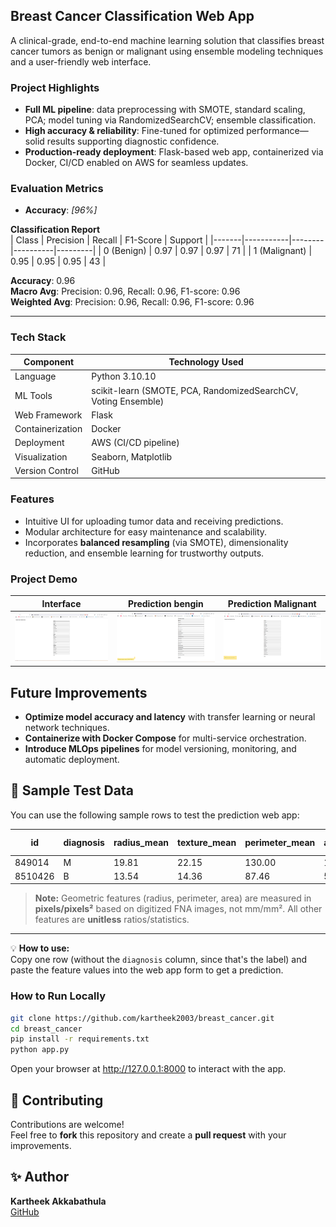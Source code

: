 ##  Breast Cancer Classification Web App

A clinical-grade, end-to-end machine learning solution that classifies breast cancer tumors as benign or malignant using ensemble modeling techniques and a user-friendly web interface.

###  Project Highlights
- **Full ML pipeline**: data preprocessing with SMOTE, standard scaling, PCA; model tuning via RandomizedSearchCV; ensemble classification.
- **High accuracy & reliability**: Fine-tuned for optimized performance—solid results supporting diagnostic confidence.
- **Production-ready deployment**: Flask-based web app, containerized via Docker, CI/CD enabled on AWS for seamless updates.

###  Evaluation Metrics
- **Accuracy**: *[96%]*  

**Classification Report**  
| Class | Precision | Recall | F1-Score | Support |
|-------|-----------|--------|----------|---------|
| 0 (Benign)  | 0.97 | 0.97 | 0.97 | 71 |
| 1 (Malignant) | 0.95 | 0.95 | 0.95 | 43 |

**Accuracy**: 0.96  
**Macro Avg**: Precision: 0.96, Recall: 0.96, F1-score: 0.96  
**Weighted Avg**: Precision: 0.96, Recall: 0.96, F1-score: 0.96  

---

###  Tech Stack
| Component            | Technology Used         |
|---------------------|--------------------------|
| Language            | Python 3.10.10               |
| ML Tools            | scikit-learn (SMOTE, PCA, RandomizedSearchCV, Voting Ensemble) |
| Web Framework       | Flask                    |
| Containerization    | Docker                   |
| Deployment          | AWS (CI/CD pipeline)     |
| Visualization       | Seaborn, Matplotlib      |
| Version Control     | GitHub                   |

###  Features
- Intuitive UI for uploading tumor data and receiving predictions.
- Modular architecture for easy maintenance and scalability.
- Incorporates **balanced resampling** (via SMOTE), dimensionality reduction, and ensemble learning for trustworthy outputs.

###  Project Demo
| Interface | Prediction bengin | Prediction Malignant |
|-----------|-------------------|-----------------------|
| ![Homepage](webimages/homepage_bc.png) | ![Prediction](webimages/prediction_bengin.png) | ![Prediction](webimages/prediction_malignant.png) |

##  Future Improvements
- **Optimize model accuracy and latency** with transfer learning or neural network techniques.  
- **Containerize with Docker Compose** for multi-service orchestration.  
- **Introduce MLOps pipelines** for model versioning, monitoring, and automatic deployment.  

## 🧪 Sample Test Data

You can use the following sample rows to test the prediction web app:

| id       | diagnosis | radius_mean | texture_mean | perimeter_mean | area_mean | smoothness_mean | compactness_mean | concavity_mean | concave points_mean | symmetry_mean | fractal_dimension_mean | radius_se | texture_se | perimeter_se | area_se | smoothness_se | compactness_se | concavity_se | concave points_se | symmetry_se | fractal_dimension_se | radius_worst | texture_worst | perimeter_worst | area_worst | smoothness_worst | compactness_worst | concavity_worst | concave points_worst | symmetry_worst | fractal_dimension_worst |
|----------|-----------|-------------|-------------|----------------|-----------|-----------------|-----------------|---------------|--------------------|--------------|-----------------------|-----------|-----------|--------------|---------|----------------|----------------|--------------|------------------|-------------|--------------------|--------------|--------------|-----------------|-----------|-----------------|------------------|----------------|---------------------|----------------|-----------------------|
| 849014   | M         | 19.81       | 22.15       | 130.00         | 1260.00   | 0.09831         | 0.10270         | 0.14790       | 0.09498            | 0.15820      | 0.05395               | 0.7582    | 1.017     | 5.865        | 112.4   | 0.006494       | 0.01893        | 0.03391      | 0.01521          | 0.01356     | 0.001997           | 27.32        | 30.88        | 186.8           | 2398.0    | 0.1512          | 0.3150           | 0.5372         | 0.2388              | 0.2768         | 0.07615                |
| 8510426  | B         | 13.54       | 14.36       | 87.46          | 566.3     | 0.09779         | 0.08129         | 0.06664       | 0.04781            | 0.18850      | 0.05766               | 0.2699    | 0.7886    | 2.058        | 23.56   | 0.008462       | 0.01460        | 0.02387      | 0.01315          | 0.01980     | 0.002300           | 15.11        | 19.26        | 99.7            | 711.2     | 0.1440          | 0.1773           | 0.2390         | 0.1288              | 0.2977         | 0.07259                |


> **Note:** Geometric features (radius, perimeter, area) are measured in **pixels/pixels²** based on digitized FNA images, not mm/mm². All other features are **unitless** ratios/statistics.

---

💡 **How to use:**  
Copy one row (without the `diagnosis` column, since that's the label) and paste the feature values into the web app form to get a prediction.


###  How to Run Locally
```bash
git clone https://github.com/kartheek2003/breast_cancer.git
cd breast_cancer
pip install -r requirements.txt
python app.py
```
Open your browser at http://127.0.0.1:8000 to interact with the app.

## 🤝 Contributing  

Contributions are welcome!  
Feel free to **fork** this repository and create a **pull request** with your improvements.  

## ✨ Author  

**Kartheek Akkabathula**  
[GitHub](https://github.com/kartheek2003)  
